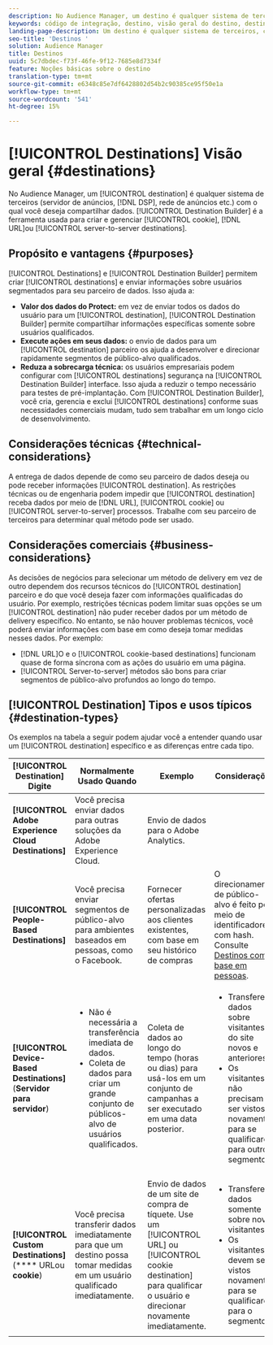 ```yaml
---
description: No Audience Manager, um destino é qualquer sistema de terceiros (servidor de anúncios, DSP, rede de anúncios etc.) com o qual você deseja compartilhar dados. O Construtor de destinos é a ferramenta usada para criar e gerenciar cookies, URL ou destinos de servidor para servidor.
keywords: código de integração, destino, visão geral do destino, destino, destino, destino, destino, destino, destino, destino, destino, destino, destino, destino, destino, destino
landing-page-description: Um destino é qualquer sistema de terceiros, como servidor de publicidade ou DSP, com o qual compartilhar dados. Use a ferramenta Construtor de destino para criar e gerenciar cookies, URL ou destinos de servidor para servidor.
seo-title: 'Destinos '
solution: Audience Manager
title: Destinos
uuid: 5c7dbdec-f73f-46fe-9f12-7685e8d7334f
feature: Noções básicas sobre o destino
translation-type: tm+mt
source-git-commit: e6348c85e7df6428802d54b2c90385ce95f50e1a
workflow-type: tm+mt
source-wordcount: '541'
ht-degree: 15%

---
```



# [!UICONTROL Destinations] Visão geral {#destinations}

No Audience Manager, um [!UICONTROL destination] é qualquer sistema de terceiros (servidor de anúncios, [!DNL DSP], rede de anúncios etc.) com o qual você deseja compartilhar dados. [!UICONTROL Destination Builder] é a ferramenta usada para criar e gerenciar  [!UICONTROL cookie],  [!DNL URL]ou  [!UICONTROL server-to-server destinations].

## Propósito e vantagens {#purposes}

<!-- c_destinations.xml -->

[!UICONTROL Destinations] e  [!UICONTROL Destination Builder] permitem criar  [!UICONTROL destinations] e enviar informações sobre usuários segmentados para seu parceiro de dados. Isso ajuda a:

* **Valor dos dados do Protect:** em vez de enviar todos os dados do usuário para um  [!UICONTROL destination],  [!UICONTROL Destination Builder] permite compartilhar informações específicas somente sobre usuários qualificados.
* **Execute ações em seus dados:** o envio de dados para um  [!UICONTROL destination] parceiro os ajuda a desenvolver e direcionar rapidamente segmentos de público-alvo qualificados.
* **Reduza a sobrecarga técnica:** os usuários empresariais podem configurar com  [!UICONTROL destinations] segurança na  [!UICONTROL Destination Builder] interface. Isso ajuda a reduzir o tempo necessário para testes de pré-implantação. Com [!UICONTROL Destination Builder], você cria, gerencia e exclui [!UICONTROL destinations] conforme suas necessidades comerciais mudam, tudo sem trabalhar em um longo ciclo de desenvolvimento.

## Considerações técnicas {#technical-considerations}

<!-- destination-delivery-methods.xml -->

A entrega de dados depende de como seu parceiro de dados deseja ou pode receber informações [!UICONTROL destination]. As restrições técnicas ou de engenharia podem impedir que [!UICONTROL destination] receba dados por meio de [!DNL URL], [!UICONTROL cookie] ou [!UICONTROL server-to-server] processos. Trabalhe com seu parceiro de terceiros para determinar qual método pode ser usado.

## Considerações comerciais {#business-considerations}

As decisões de negócios para selecionar um método de delivery em vez de outro dependem dos recursos técnicos do [!UICONTROL destination] parceiro e do que você deseja fazer com informações qualificadas do usuário. Por exemplo, restrições técnicas podem limitar suas opções se um [!UICONTROL destination] não puder receber dados por um método de delivery específico. No entanto, se não houver problemas técnicos, você poderá enviar informações com base em como deseja tomar medidas nesses dados. Por exemplo:

* [!DNL URL]O e o  [!UICONTROL cookie-based destinations] funcionam quase de forma síncrona com as ações do usuário em uma página.
* [!UICONTROL Server-to-server] métodos são bons para criar segmentos de público-alvo profundos ao longo do tempo.

## [!UICONTROL Destination] Tipos e usos típicos  {#destination-types}

Os exemplos na tabela a seguir podem ajudar você a entender quando usar um [!UICONTROL destination] específico e as diferenças entre cada tipo.

| [!UICONTROL Destination] Digite | Normalmente Usado Quando | Exemplo | Considerações |
|--- |--- |--- |--- |
| **[!UICONTROL Adobe Experience Cloud Destinations]** | Você precisa enviar dados para outras soluções da Adobe Experience Cloud. | Envio de dados para o Adobe Analytics. |  |
| **[!UICONTROL People-Based Destinations]** | Você precisa enviar segmentos de público-alvo para ambientes baseados em pessoas, como o Facebook. | Fornecer ofertas personalizadas aos clientes existentes, com base em seu histórico de compras | O direcionamento de público-alvo é feito por meio de identificadores com hash. Consulte [Destinos com base em pessoas](people-based-destinations-overview.md). |
| **[!UICONTROL Device-Based Destinations]** (**Servidor para servidor**) | <ul><li>Não é necessária a transferência imediata de dados.</li><li>Coleta de dados para criar um grande conjunto de públicos-alvo de usuários qualificados.</li></ul> | Coleta de dados ao longo do tempo (horas ou dias) para usá-los em um conjunto de campanhas a ser executado em uma data posterior. | <ul><li>Transfere dados sobre visitantes do site novos e anteriores. </li><li>Os visitantes não precisam ser vistos novamente para se qualificarem para outros segmentos.</li></ul> |
| **[!UICONTROL Custom Destinations]** (**** URLou  **cookie**) | Você precisa transferir dados imediatamente para que um destino possa tomar medidas em um usuário qualificado imediatamente. | Envio de dados de um site de compra de tíquete. Use um [!UICONTROL URL] ou [!UICONTROL cookie destination] para qualificar o usuário e direcionar novamente imediatamente. | <ul><li>Transfere dados somente sobre novos visitantes. </li><li>Os visitantes devem ser vistos novamente para se qualificarem para o segmento.</li></ul> |
